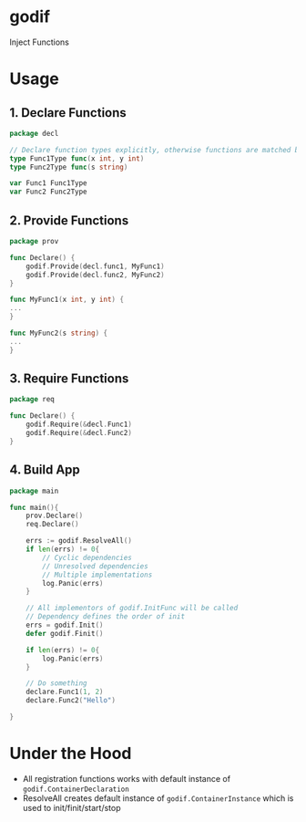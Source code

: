# godif

Inject Functions

# Usage

## 1. Declare Functions

```go
package decl

// Declare function types explicitly, otherwise functions are matched by signature
type Func1Type func(x int, y int)
type Func2Type func(s string)

var Func1 Func1Type
var Func2 Func2Type
```

## 2. Provide Functions

```go
package prov

func Declare() {
    godif.Provide(decl.func1, MyFunc1)
    godif.Provide(decl.func2, MyFunc2)
}

func MyFunc1(x int, y int) {
...
}

func MyFunc2(s string) {
...
}

```

## 3. Require Functions

```go
package req

func Declare() {
    godif.Require(&decl.Func1)
    godif.Require(&decl.Func2)
}
```

## 4. Build App

```go
package main

func main(){
    prov.Declare()
    req.Declare()

    errs := godif.ResolveAll()
    if len(errs) != 0{
        // Cyclic dependencies
        // Unresolved dependencies
        // Multiple implementations
        log.Panic(errs)
    }

    // All implementors of godif.InitFunc will be called
    // Dependency defines the order of init
    errs = godif.Init()
    defer godif.Finit()

    if len(errs) != 0{
        log.Panic(errs)
    } 

    // Do something
    declare.Func1(1, 2)
    declare.Func2("Hello")

}

```
# Under the Hood

- All registration functions works with default instance of `godif.ContainerDeclaration`
- ResolveAll creates default instance of `godif.ContainerInstance` which is used to init/finit/start/stop
